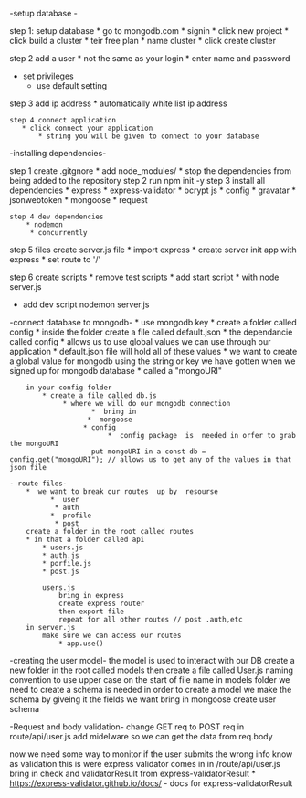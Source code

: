 
-setup database -

step 1:  setup database
    * go to mongodb.com 
    * signin 
    * click new project 
        * click build a cluster 
            * teir free plan
            * name cluster
           *  click create cluster 

step 2 add a user 
    * not the same as your login
    * enter name and password
   * set privileges
        * use default setting
    
step 3 add ip address 
    * automatically white list ip address 

    step 4 connect application 
       * click connect your application
           * string you will be given to connect to your database


-installing dependencies-

step 1 create .gitgnore 
    * add node_modules/
        * stop the dependencies from being added to the repository 
step 2 run npm init -y
step 3 install all dependencies
    * express
    * express-validator
    * bcrypt js
    * config
    * gravatar 
    * jsonwebtoken
    * mongoose 
    * request

    step 4 dev dependencies
        * nodemon
         * concurrently

step 5 files 
create server.js file 
    * import express
    * create server  init app with express
     * set route to '/'

step 6 create scripts
    * remove test scripts 
    * add start script 
        * with node server.js 
   * add dev script nodemon server.js

-connect database to mongodb-
    * use mongodb key 
    * create a folder called config
        *  inside the folder create a file called default.json
    * the dependancie called config 
            * allows us to use global values we can use through our application
            * default.json file will hold all of these values
            * we want to create a global value for mongodb using the string or key we have      gotten when we signed up for mongodb database
                * called a "mongoURI" 

        in your config folder  
            * create a file called db.js
                 * where we will do our mongodb connection 
                        *  bring in 
                       *  mongoose
                      * config  
                            *  config package  is  needed in orfer to grab the mongoURI
                        put mongoURI in a const db = config.get("mongoURI"); // allows us to get any of the values in that json file
            
    - route files-
        *  we want to break our routes  up by  resourse
              *  user
               * auth
              *  profile
               * post
        create a folder in the root called routes
        * in that a folder called api 
            * users.js
            * auth.js
            * porfile.js
            * post.js

            users.js
                bring in express 
                create express router
                then export file 
                repeat for all other routes // post .auth,etc
        in server.js 
            make sure we can access our routes
                * app.use()

-creating the user model-
 the model is used to interact with our DB
 create a new folder in the root called models
 then create a file called User.js 
        naming convention to use upper case on the start of file name in models folder
we need to create a schema
    is needed in order to create a model
    we make the schema by giveing it the fields we want
        bring in mongoose
        create user schema 

 -Request and body validation-
 change GET req to POST req in route/api/user.js
 add midelware so we can get the data from req.body
  
now we need some way to monitor if the user submits the wrong info
    know as validation
    this is were express validator comes in 
    in /route/api/user.js
        bring in check and validatorResult from express-validatorResult
            * https://express-validator.github.io/docs/ - docs for express-validatorResult
    
  







    



